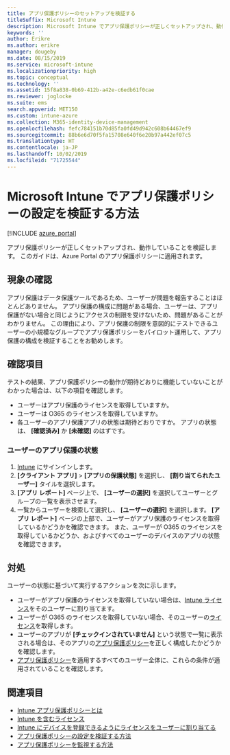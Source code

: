 ```yaml
---
title: アプリ保護ポリシーのセットアップを検証する
titleSuffix: Microsoft Intune
description: Microsoft Intune でアプリ保護ポリシーが正しくセットアップされ、動作していることをテストする方法について説明します。
keywords: ''
author: Erikre
ms.author: erikre
manager: dougeby
ms.date: 08/15/2019
ms.service: microsoft-intune
ms.localizationpriority: high
ms.topic: conceptual
ms.technology: ''
ms.assetid: 15f8a838-0b69-412b-a42e-c6edb61f0cae
ms.reviewer: joglocke
ms.suite: ems
search.appverid: MET150
ms.custom: intune-azure
ms.collection: M365-identity-device-management
ms.openlocfilehash: fefc784151b70d85fa0fd49d942c608b64467ef9
ms.sourcegitcommit: 88b6e6d70f5fa15708e640f6e20b97a442ef07c5
ms.translationtype: HT
ms.contentlocale: ja-JP
ms.lasthandoff: 10/02/2019
ms.locfileid: "71725544"
---
```

# <a name="how-to-validate-your-app-protection-policy-setup-in-microsoft-intune"></a>Microsoft Intune でアプリ保護ポリシーの設定を検証する方法

[!INCLUDE [azure_portal](../includes/azure_portal.md)]

アプリ保護ポリシーが正しくセットアップされ、動作していることを検証します。 このガイドは、Azure Portal のアプリ保護ポリシーに適用されます。

## <a name="checking-for-symptoms"></a>現象の確認
アプリ保護はデータ保護ツールであるため、ユーザーが問題を報告することはほとんどありません。 アプリ保護の構成に問題がある場合、ユーザーは、アプリ保護がない場合と同じようにアクセスの制限を受けないため、問題があることがわかりません。 この理由により、アプリ保護の制限を意図的にテストできるユーザーの小規模なグループでアプリ保護ポリシーをパイロット運用して、アプリ保護の構成を検証することをお勧めします。

## <a name="what-to-check"></a>確認項目

テストの結果、アプリ保護ポリシーの動作が期待どおりに機能していないことがわかった場合は、以下の項目を確認します。

- ユーザーはアプリ保護のライセンスを取得していますか。
- ユーザーは O365 のライセンスを取得していますか。
- 各ユーザーのアプリ保護アプリの状態は期待どおりですか。 アプリの状態は、 **[確認済み]** か **[未確認]** のはずです。

### <a name="user-app-protection-status"></a>ユーザーのアプリ保護の状態
1. [Intune](https://go.microsoft.com/fwlink/?linkid=2090973) にサインインします。
3. **[クライアント アプリ]**  >   **[アプリの保護状態]** を選択し、 **[割り当てられたユーザー]** タイルを選択します。 
4. **[アプリ レポート]** ページ上で、 **[ユーザーの選択]** を選択してユーザーとグループの一覧を表示させます。 
5. 一覧からユーザーを検索して選択し、 **[ユーザーの選択]** を選択します。 **[アプリ レポート]** ページの上部で、ユーザーがアプリ保護のライセンスを取得しているかどうかを確認できます。 また、ユーザーが O365 のライセンスを取得しているかどうか、およびすべてのユーザーのデバイスのアプリの状態を確認できます。

## <a name="what-to-do"></a>対処
ユーザーの状態に基づいて実行するアクションを次に示します。

- ユーザーがアプリ保護のライセンスを取得していない場合は、[Intune ライセンス](../fundamentals/licenses.md)をそのユーザーに割り当てます。
- ユーザーが O365 のライセンスを取得していない場合、そのユーザーの[ライセンス](../fundamentals/licenses.md)を取得します。
- ユーザーのアプリが **[チェックインされていません]** という状態で一覧に表示される場合は、そのアプリの[アプリ保護ポリシー](app-protection-policies-validate.md)を正しく構成したかどうかを確認します。
- [アプリ保護ポリシー](app-protection-policies-monitor.md)を適用するすべてのユーザー全体に、これらの条件が適用されていることを確認します。

## <a name="see-also"></a>関連項目

- [Intune アプリ保護ポリシーとは](app-protection-policies.md)
- [Intune を含むライセンス](../fundamentals/licenses.md)
- [Intune にデバイスを登録できるようにライセンスをユーザーに割り当てる](../fundamentals/licenses-assign.md)
- [アプリ保護ポリシーの設定を検証する方法](app-protection-policies-validate.md)
- [アプリ保護ポリシーを監視する方法](app-protection-policies-monitor.md)

